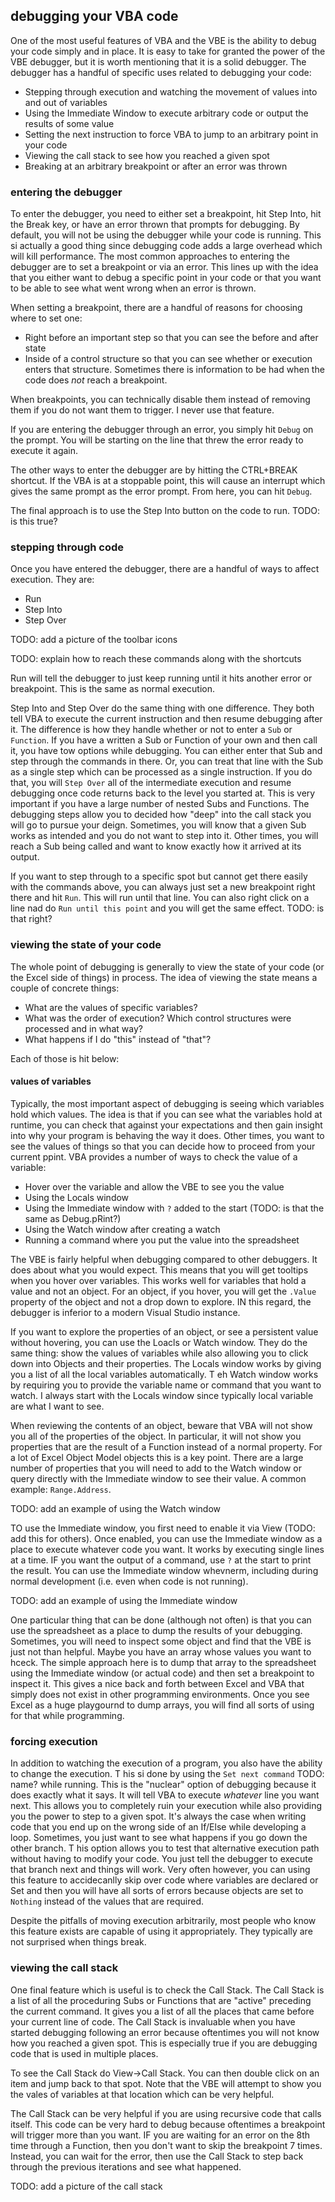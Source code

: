 ## debugging your VBA code

One of the most useful features of VBA and the VBE is the ability to debug your code simply and in place. It is easy to take for granted the power of the VBE debugger, but it is worth mentioning that it is a solid debugger. The debugger has a handful of specific uses related to debugging your code:

- Stepping through execution and watching the movement of values into and out of variables
- Using the Immediate Window to execute arbitrary code or output the results of some value
- Setting the next instruction to force VBA to jump to an arbitrary point in your code
- Viewing the call stack to see how you reached a given spot
- Breaking at an arbitrary breakpoint or after an error was thrown

### entering the debugger

To enter the debugger, you need to either set a breakpoint, hit Step Into, hit the Break key, or have an error thrown that prompts for debugging. By default, you will not be using the debugger while your code is running. This si actually a good thing since debugging code adds a large overhead which will kill performance. The most common approaches to entering the debugger are to set a breakpoint or via an error. This lines up with the idea that you either want to debug a specific point in your code or that you want to be able to see what went wrong when an error is thrown.

When setting a breakpoint, there are a handful of reasons for choosing where to set one:

- Right before an important step so that you can see the before and after state
- Inside of a control structure so that you can see whether or execution enters that structure. Sometimes there is information to be had when the code does _not_ reach a breakpoint.

When breakpoints, you can technically disable them instead of removing them if you do not want them to trigger. I never use that feature.

If you are entering the debugger through an error, you simply hit `Debug` on the prompt. You will be starting on the line that threw the error ready to execute it again.

The other ways to enter the debugger are by hitting the CTRL+BREAK shortcut. If the VBA is at a stoppable point, this will cause an interrupt which gives the same prompt as the error prompt. From here, you can hit `Debug`.

The final approach is to use the Step Into button on the code to run. TODO: is this true?

### stepping through code

Once you have entered the debugger, there are a handful of ways to affect execution. They are:

- Run
- Step Into
- Step Over

TODO: add a picture of the toolbar icons

TODO: explain how to reach these commands along with the shortcuts

Run will tell the debugger to just keep running until it hits another error or breakpoint. This is the same as normal execution.

Step Into and Step Over do the same thing with one difference. They both tell VBA to execute the current instruction and then resume debugging after it. The difference is how they handle whether or not to enter a `Sub` or `Function`. If you have a written a Sub or Function of your own and then call it, you have tow options while debugging. You can either enter that Sub and step through the commands in there. Or, you can treat that line with the Sub as a single step which can be processed as a single instruction. If you do that, you will `Step Over` all of the intermediate execution and resume debugging once code returns back to the level you started at. This is very important if you have a large number of nested Subs and Functions. The debugging steps allow you to decided how "deep" into the call stack you will go to pursue your deign. Sometimes, you will know that a given Sub works as intended and you do not want to step into it. Other times, you will reach a Sub being called and want to know exactly how it arrived at its output.

If you want to step through to a specific spot but cannot get there easily with the commands above, you can always just set a new breakpoint right there and hit `Run`. This will run until that line. You can also right click on a line nad do `Run until this point` and you will get the same effect. TODO: is that right?

### viewing the state of your code

The whole point of debugging is generally to view the state of your code (or the Excel side of things) in process. The idea of viewing the state means a couple of concrete things:

- What are the values of specific variables?
- What was the order of execution? Which control structures were processed and in what way?
- What happens if I do "this" instead of "that"?

Each of those is hit below:

#### values of variables

Typically, the most important aspect of debugging is seeing which variables hold which values. The idea is that if you can see what the variables hold at runtime, you can check that against your expectations and then gain insight into why your program is behaving the way it does. Other times, you want to see the values of things so that you can decide how to proceed from your current ppint. VBA provides a number of ways to check the value of a variable:

- Hover over the variable and allow the VBE to see you the value
- Using the Locals window
- Using the Immediate window with `?` added to the start (TODO: is that the same as Debug.pRint?)
- Using the Watch window after creating a watch
- Running a command where you put the value into the spreadsheet

The VBE is fairly helpful when debugging compared to other debuggers. It does about what you would expect. This means that you will get tooltips when you hover over variables. This works well for variables that hold a value and not an object. For an object, if you hover, you will get the `.Value` property of the object and not a drop down to explore. IN this regard, the debugger is inferior to a modern Visual Studio instance.

If you want to explore the properties of an object, or see a persistent value without hovering, you can use the Loacls or Watch window. They do the same thing: show the values of variables while also allowing you to click down into Objects and their properties. The Locals window works by giving you a list of all the local variables automatically. T eh Watch window works by requiring you to provide the variable name or command that you want to watch. I always start with the Locals window since typically local variable are what I want to see.

When reviewing the contents of an object, beware that VBA will not show you all of the properties of the object. In particular, it will not show you properties that are the result of a Function instead of a normal property. For a lot of Excel Object Model objects this is a key point. There are a large number of properties that you will need to add to the Watch window or query directly with the Immediate window to see their value. A common example: `Range.Address`.

TODO: add an example of using the Watch window

TO use the Immediate window, you first need to enable it via View (TODO: add this for others). Once enabled, you can use the Immediate window as a place to execute whatever code you want. It works by executing single lines at a time. IF you want the output of a command, use `?` at the start to print the result. You can use the Immediate window whevnerm, including during normal development (i.e. even when code is not running).

TODO: add an example of using the Immediate window

One particular thing that can be done (although not often) is that you can use the spreadsheet as a place to dump the results of your debugging. Sometimes, you will need to inspect some object and find that the VBE is just not than helpful. Maybe you have an array whose values you want to hceck. The simple approach here is to dump that array to the spreadsheet using the Immediate window (or actual code) and then set a breakpoint to inspect it. This gives a nice back and forth between Excel and VBA that simply does not exist in other programming environments. Once you see Excel as a huge playgournd to dump arrays, you will find all sorts of using for that while programming.

### forcing execution

In addition to watching the execution of a program, you also have the ability to change the execution. T his si done by using the `Set next command` TODO: name? while running. This is the "nuclear" option of debugging because it does exactly what it says. It will tell VBA to execute _whatever_ line you want next. This allows you to completely ruin your execution while also providing you the power to step to a given spot. It's always the case when writing code that you end up on the wrong side of an If/Else while developing a loop. Sometimes, you just want to see what happens if you go down the other branch. T his option allows you to test that alternative execution path without having to modify your code. You just tell the debugger to execute that branch next and things will work. Very often however, you can using this feature to accidecanlly skip over code where variables are declared or Set and then you will have all sorts of errors because objects are set to `Nothing` instead of the values that are required.

Despite the pitfalls of moving execution arbitrarily, most people who know this feature exists are capable of using it appropriately. They typically are not surprised when things break.

### viewing the call stack

One final feature which is useful is to check the Call Stack. The Call Stack is a list of all the proceduring Subs or Functions that are "active" preceding the current command. It gives you a list of all the places that came before your current line of code. The Call Stack is invaluable when you have started debugging following an error because oftentimes you will not know how you reached a given spot. This is especially true if you are debugging code that is used in multiple places.

To see the Call Stack do View->Call Stack. You can then double click on an item and jump back to that spot. Note that the VBE will attempt to show you the vales of variables at that location which can be very helpful.

The Call Stack can be very helpful if you are using recursive code that calls itself. This code can be very hard to debug because oftentimes a breakpoint will trigger more than you want. IF you are waiting for an error on the 8th time through a Function, then you don't want to skip the breakpoint 7 times. Instead, you can wait for the error, then use the Call Stack to step back through the previous iterations and see what happened.

TODO: add a picture of the call stack
